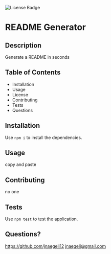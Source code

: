 ![License Badge](https://img.shields.io/badge/license-Apache-blue)
  # README Generator 
  ## Description
  Generate a README in seconds
  ## Table of Contents
  * Installation
  * Usage
  * License
  * Contributing
  * Tests
  * Questions
  ## Installation
  Use `npm i` to install the dependencies.
  ## Usage
  copy and paste
  ## Contributing
  no one
  ## Tests
  Use `npm test` to test the application.
  ## Questions?
  https://github.com/jnaegeli12
  jnaegeli@gmail.com
